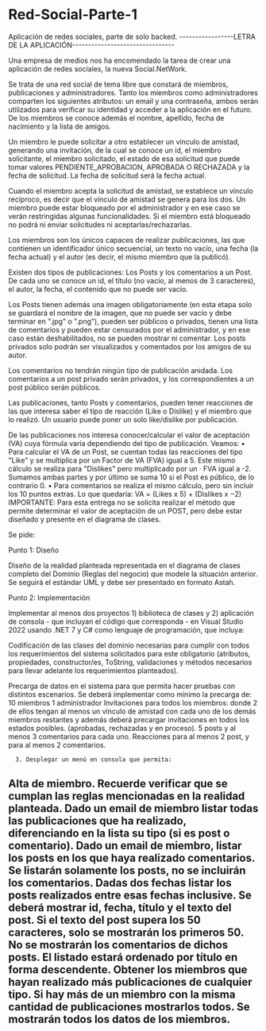# Red-Social-Parte-1
Aplicación de redes sociales, parte de solo backed.
-----------------LETRA DE LA APLICACIÓN--------------------------------

Una empresa de medios nos ha encomendado la tarea de crear una aplicación de redes sociales, la nueva Social.NetWork. 

Se trata de una red social de tema libre que constará de miembros, publicaciones y administradores. Tanto los miembros como administradores comparten los siguientes atributos: un email y una contraseña, ambos serán utilizados para verificar su identidad y acceder a la aplicación en el futuro. De los miembros se conoce además el nombre, apellido, fecha de nacimiento y la lista de amigos. 

Un miembro le puede solicitar a otro establecer un vínculo de amistad, generando una invitación, de la cual se conoce un id, el miembro solicitante, el miembro solicitado, el estado de esa solicitud que puede tomar valores PENDIENTE_APROBACION, APROBADA O RECHAZADA y la fecha de solicitud. La fecha de solicitud será la fecha actual. 

Cuando el miembro acepta la solicitud de amistad, se establece un vínculo recíproco, es decir que el vínculo de amistad se genera para los dos. Un miembro puede estar bloqueado por el administrador y en ese caso se verán restringidas algunas funcionalidades. Si el miembro está bloqueado no podrá ni enviar solicitudes ni aceptarlas/rechazarlas.

Los miembros son los únicos capaces de realizar publicaciones, las que contienen un identificador único secuencial, un texto no vacío, una fecha (la fecha actual) y el autor (es decir, el mismo miembro que la publicó). 

Existen dos tipos de publicaciones: Los Posts y los comentarios a un Post. De cada uno se conoce un id, el título (no vacío, al menos de 3 caracteres), el autor, la fecha, el contenido que no puede ser vacío. 

Los Posts tienen además una imagen obligatoriamente (en esta etapa solo se guardará el nombre de la imagen, que no puede ser vacío y debe terminar en ".jpg" o ".png"), pueden ser públicos o privados, tienen una lista de comentarios y pueden estar censurados por el administrador, y en ese caso están deshabilitados, no se pueden mostrar ni comentar. Los posts privados solo podrán ser visualizados y comentados por los amigos de su autor.

Los comentarios no tendrán ningún tipo de publicación anidada. Los comentarios a un post privado serán privados, y los correspondientes a un post público serán públicos. 

Las publicaciones, tanto Posts y comentarios, pueden tener reacciones de las que interesa saber el tipo de reacción (Like o Dislike) y el miembro que lo realizó. Un usuario puede poner un solo like/dislike por publicación.




De las publicaciones nos interesa conocer/calcular el valor de aceptación (VA) cuya fórmula varía dependiendo del tipo de publicación. Veamos: 
• Para calcular el VA de un Post, se cuentan todas las reacciones del tipo "Like" y se multiplica por un Factor de VA (FVA) igual a 5. Este mismo cálculo se realiza para "Dislikes" pero multiplicado por un · FVA igual a -2. Sumamos ambas partes y por último se suma 10 si el Post es público, de lo contrario 0.
• Para comentarios se realiza el mismo cálculo, pero sin incluir los 10 puntos extras. Lo que quedaría: 
VA = (Likes x 5) + (Dislikes x −2)
IMPORTANTE: Para esta entrega no se solicita realizar el método que permite determinar el valor de aceptación de un POST, pero debe estar diseñado y presente en el diagrama de clases. 

Se pide: 

Punto 1: Diseño 

Diseño de la realidad planteada representada en el diagrama de clases completo del Dominio (Reglas del negocio) que modele la situación anterior. Se seguirá el estándar UML y debe ser presentado en formato Astah. 

Punto 2: Implementación 

Implementar al menos dos proyectos 1) biblioteca de clases y 2) aplicación de consola - que incluyan el código que corresponda - en Visual Studio 2022 usando .NET 7 y C# como lenguaje de programación, que incluya: 

Codificación de las clases del dominio necesarias para cumplir con todos los requerimientos del sistema solicitados para este obligatorio (atributos, propiedades, constructor/es, ToString, validaciones y métodos necesarios para llevar adelante los requerimientos planteados). 

Precarga de datos en el sistema para que permita hacer pruebas con distintos escenarios. Se deberá implementar como mínimo la precarga de:
10 miembros 
1 administrador
Invitaciones para todos los miembros: donde 2 de ellos tengan al menos un vínculo de amistad con cada uno de los demás miembros restantes y además deberá precargar invitaciones en todos los estados posibles. (aprobadas, rechazadas y en proceso).
5 posts y al menos 3 comentarios para cada uno.
Reacciones para al menos 2 post, y para al menos 2 comentarios. 
       

      3. Desplegar un menú en consola que permita:
Alta de miembro. Recuerde verificar que se cumplan las reglas mencionadas en la realidad planteada.
Dado un email de miembro listar todas las publicaciones que ha realizado, diferenciando en la lista su tipo (si es post o comentario).
Dado un email de miembro, listar los posts en los que haya realizado comentarios. Se listarán solamente los posts, no se incluirán los comentarios.
Dadas dos fechas listar los posts realizados entre esas fechas inclusive. Se deberá mostrar id, fecha, título y el texto del post. Si el texto del post supera los 50 caracteres, solo se mostrarán los primeros 50. No se mostrarán los comentarios de dichos posts. El listado estará ordenado por título en forma descendente.
Obtener los miembros que hayan realizado más publicaciones de cualquier tipo. Si hay más de un miembro con la misma cantidad de publicaciones mostrarlos todos. Se mostrarán todos los datos de los miembros. 
----------------------------------------------------------------------------------------
